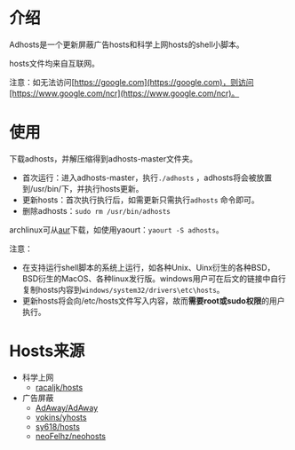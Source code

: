 # 介绍

Adhosts是一个更新屏蔽广告hosts和科学上网hosts的shell小脚本。

hosts文件均来自互联网。

注意：如无法访问[https://google.com](https://google.com)，则访问[https://www.google.com/ncr](https://www.google.com/ncr)。

# 使用

下载adhosts，并解压缩得到adhosts-master文件夹。

- 首次运行：进入adhosts-master，执行`./adhosts` ，adhosts将会被放置到/usr/bin/下，并执行hosts更新。
- 更新hosts：首次执行执行后，如需更新只需执行`adhosts`  命令即可。
- 删除adhosts：`sudo rm /usr/bin/adhosts `

archlinux可从[aur](https://aur.archlinux.org/packages/adhosts/)下载，如使用yaourt：`yaourt -S adhosts`。

注意：
- 在支持运行shell脚本的系统上运行，如各种Unix、Uinx衍生的各种BSD，BSD衍生的MacOS、各种linux发行版。windows用户可在后文的链接中自行复制hosts内容到`windows/system32/drivers\etc\hosts`。
- 更新hosts将会向/etc/hosts文件写入内容，故而**需要root或sudo权限**的用户执行。

# Hosts来源

- 科学上网
  - [racaljk/hosts](https://github.com/racaljk/hosts)
- 广告屏蔽
  - [AdAway/AdAway](https://github.com/AdAway/AdAway)
  - [vokins/yhosts](https://github.com/vokins/yhosts/)
  - [sy618/hosts](https://github.com/sy618/hosts)
  - [neoFelhz/neohosts](https://github.com/neoFelhz/neohosts)